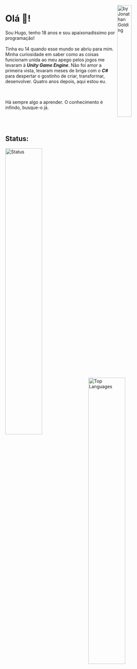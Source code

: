 
[<img align="right" title="by Jonathan Golding" src="https://user-images.githubusercontent.com/71078903/112381048-089df800-8ce2-11eb-96f9-7a45828e16a0.png" width="30%" />](https://fineartamerica.com/featured/astronaut-balloons-stars-space-planets-pluto-jonathan-golding.html)


<p align="left">
<p align="top">

# Olá 👋!

Sou Hugo, tenho 18 anos e sou apaixonadíssimo por programação!
<br> <br>
Tinha eu 14 quando esse mundo se abriu para mim. Minha curiosidade em saber como as coisas funcionam unida ao meu apego pelos jogos me levaram à <b><i>Unity Game Engine</i></b>. Não foi amor a primeira vista, levaram meses de briga com o <b><i>C#</b></i> para despertar o gostinho de criar, transformar, desenvolver. Quatro anos depois, aqui estou eu.

<br> <br>
Há sempre algo a aprender. O conhecimento é infindo, busque-o já.
</p>
</p>


<br><br>


## Status:

<p align="top">
<p align="center">
  
[<img  align="left" title="Status" src="https://github-readme-stats.vercel.app/api?username=HugoRodriguesQW&hide=stars&show_icons=true" width="48%" >](#)


[<img align="right" title="Top Languages" src="https://github-readme-stats.vercel.app/api/top-langs?username=hugorodriguesqw&layout=compact"  width="48%" >](#)

</p>
</p>


